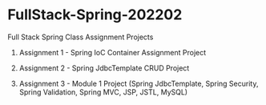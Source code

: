 # FullStack-Spring-202202
Full Stack Spring Class Assignment Projects

01. Assignment 1 - Spring IoC Container Assignment Project

02. Assignment 2 - Spring JdbcTemplate CRUD Project

03. Assignment 3 - Module 1 Project (Spring JdbcTemplate, Spring Security, Spring Validation, Spring MVC, JSP, JSTL, MySQL)
